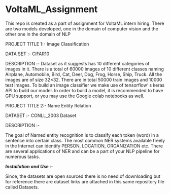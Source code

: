 # VoltaML_Assignment
This repo is created as a part of assignment for VoltaML intern hiring. There are two models developed, one in the domain of computer vision and the other one in the domain of NLP

PROJECT TITLE 1:- Image Classification



DATA SET :- CIFAR10




DESCRIPTION :- 
Dataset as it suggests has 10 different categories of images in it. There is a total of 60000 images of 10 different classes naming Airplane, Automobile, Bird, Cat, Deer, Dog, Frog, Horse, Ship, Truck. All the images are of size 32×32. There are in total 50000 train images and 10000 test images.
To build an image classifier we make use of tensorflow‘ s keras API to build our model. In order to build a model, it is recommended to have GPU support, or you may use the Google colab notebooks as well.













PROJECT TITLE 2:- Name Entity Relation











DATASET :- CONLL_2003 Dataset
















DESCRIPTION :-

The goal of Named entity recognition is to classify each token (word) in a sentence into certain class. The most common NER systems available freely in the Internet can identify PERSON, LOCATION, ORGANIZATION etc. There are several applications of NER and can be a part of your NLP pipeline for numerous tasks.


















***Installation and Use*** :-

Since, the datasets are open sourced there is no need of downloading but for reference there are dataset links are attached in this same repository file called Datasets.


